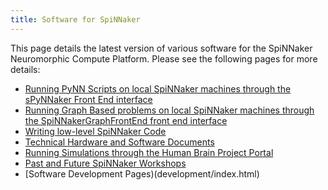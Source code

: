 ```yaml
---
title: Software for SpiNNaker
---
```

This page details the latest version of various software for the SpiNNaker Neuromorphic Compute Platform.  Please see the following pages for more details:

* [Running PyNN Scripts on local SpiNNaker machines through the sPyNNaker Front End interface](/spynnaker/3.0.0/index.html)
* [Running Graph Based problems on local SpiNNaker machines through the SpiNNakerGraphFrontEnd front end interface](/graph_front_end/3.0.0/index.html)
* [Writing low-level SpiNNaker Code](spinnaker_tools/3.0.1/index.html)
* [Technical Hardware and Software Documents](docs/)
* [Running Simulations through the Human Brain Project Portal](common_pages/3.0.0/how_to_use_spinnaker_HBP_portal_for_dummies.pdf)
* [Past and Future SpiNNaker Workshops](workshops/index.html)
* [Software Development Pages)(development/index.html)
